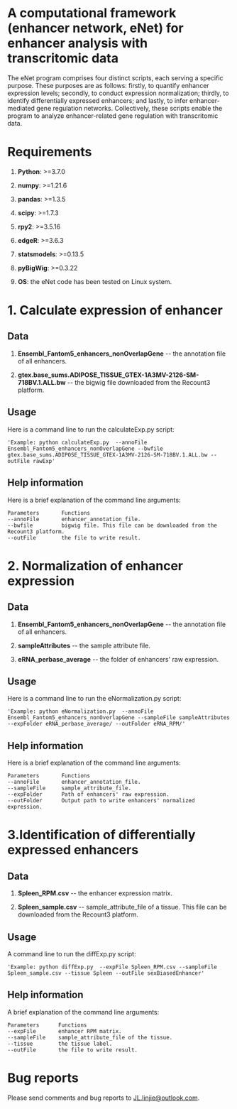 # A computational framework (enhancer network, eNet) for enhancer analysis with transcritomic data

The eNet program comprises four distinct scripts, each serving a specific purpose. These purposes are as follows: firstly, to quantify enhancer expression levels; secondly, to conduct expression normalization; thirdly, to identify differentially expressed enhancers; and lastly, to infer enhancer-mediated gene regulation networks. Collectively, these scripts enable the program to analyze enhancer-related gene regulation with transcritomic data.

# Requirements
1. **Python**: >=3.7.0

2. **numpy**: >=1.21.6

3. **pandas**: >=1.3.5

4. **scipy**: >=1.7.3

5. **rpy2**: >=3.5.16

6. **edgeR**: >=3.6.3

7. **statsmodels**: >=0.13.5

8. **pyBigWig**: >=0.3.22

9. **OS**: the eNet code has been tested on Linux system.


# 1. Calculate expression of enhancer

## Data
1. **Ensembl_Fantom5_enhancers_nonOverlapGene**  --  the annotation file of all enhancers.

2. **gtex.base_sums.ADIPOSE_TISSUE_GTEX-1A3MV-2126-SM-718BV.1.ALL.bw**  --  the bigwig file downloaded from the Recount3 platform.


## Usage
Here is a command line to run the calculateExp.py script:

```
'Example: python calculateExp.py  --annoFile Ensembl_Fantom5_enhancers_nonOverlapGene --bwfile gtex.base_sums.ADIPOSE_TISSUE_GTEX-1A3MV-2126-SM-718BV.1.ALL.bw --outFile rawExp'
```

## Help information
Here is a brief explanation of the command line arguments:

```
Parameters       Functions
--annoFile       enhancer_annotation_file. 
--bwfile         bigwig file. This file can be downloaded from the Recount3 platform. 
--outFile        the file to write result.
```


# 2. Normalization of enhancer expression

## Data
1. **Ensembl_Fantom5_enhancers_nonOverlapGene**  --  the annotation file of all enhancers.

2. **sampleAttributes**  --  the sample attribute file.

3. **eRNA_perbase_average**  --  the folder of enhancers' raw expression.

## Usage
Here is a command line to run the eNormalization.py script:

```
'Example: python eNormalization.py  --annoFile Ensembl_Fantom5_enhancers_nonOverlapGene --sampleFile sampleAttributes --expFolder eRNA_perbase_average/ --outFolder eRNA_RPM/'
```

## Help information
Here is a brief explanation of the command line arguments:

```
Parameters       Functions
--annoFile       enhancer_annotation_file. 
--sampleFile     sample_attribute_file. 
--expFolder      Path of enhancers' raw expression.
--outFolder      Output path to write enhancers' normalized expression.
```


# 3.Identification of differentially expressed enhancers

## Data
1. **Spleen_RPM.csv**  --  the enhancer expression matrix.

2. **Spleen_sample.csv**  --  sample_attribute_file of a tissue. This file can be downloaded from the Recount3 platform.

## Usage
A command line to run the diffExp.py script:

```
'Example: python diffExp.py  --expFile Spleen_RPM.csv --sampleFile Spleen_sample.csv --tissue Spleen --outFile sexBiasedEnhancer'
```

## Help information
A brief explanation of the command line arguments:

```
Parameters      Functions
--expFile       enhancer RPM matrix. 
--sampleFile    sample_attribute_file of the tissue. 
--tissue        the tissue label.
--outFile       the file to write result.
```

# Bug reports
Please send comments and bug reports to JL.linjie@outlook.com.

